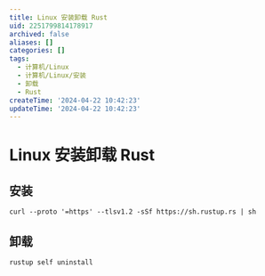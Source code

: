 ```yaml
---
title: Linux 安装卸载 Rust
uid: 2251799814178917
archived: false
aliases: []
categories: []
tags:
  - 计算机/Linux
  - 计算机/Linux/安装
  - 卸载
  - Rust
createTime: '2024-04-22 10:42:23'
updateTime: '2024-04-22 10:42:23'
---
```


# Linux 安装卸载 Rust

## 安装

```shell
curl --proto '=https' --tlsv1.2 -sSf https://sh.rustup.rs | sh
```

## 卸载

```shell
rustup self uninstall
```
